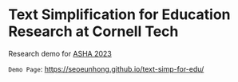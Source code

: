 # Text Simplification for Education Research at Cornell Tech

Research demo for [ASHA 2023](https://convention.asha.org/About-the-Convention/)

`Demo Page`: https://seoeunhong.github.io/text-simp-for-edu/
